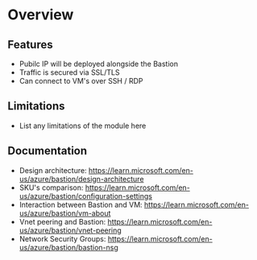 # Overview

## Features

- Pubilc IP will be deployed alongside the Bastion
- Traffic is secured via SSL/TLS
- Can connect to VM's over SSH / RDP

## Limitations

- List any limitations of the module here

## Documentation

- Design architecture: https://learn.microsoft.com/en-us/azure/bastion/design-architecture
- SKU's comparison: https://learn.microsoft.com/en-us/azure/bastion/configuration-settings
- Interaction between Bastion and VM: https://learn.microsoft.com/en-us/azure/bastion/vm-about
- Vnet peering and Bastion: https://learn.microsoft.com/en-us/azure/bastion/vnet-peering
- Network Security Groups: https://learn.microsoft.com/en-us/azure/bastion/bastion-nsg
